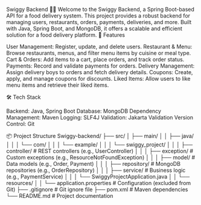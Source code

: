 Swiggy Backend 🍕🚀
Welcome to the Swiggy Backend, a Spring Boot-based API for a food delivery system. This project provides a robust backend for managing users, restaurants, orders, payments, deliveries, and more. Built with Java, Spring Boot, and MongoDB, it offers a scalable and efficient solution for a food delivery platform.
🌟 Features

User Management: Register, update, and delete users.
Restaurant & Menu: Browse restaurants, menus, and filter menu items by cuisine or meal type.
Cart & Orders: Add items to a cart, place orders, and track order status.
Payments: Record and validate payments for orders.
Delivery Management: Assign delivery boys to orders and fetch delivery details.
Coupons: Create, apply, and manage coupons for discounts.
Liked Items: Allow users to like menu items and retrieve their liked items.

🛠️ Tech Stack

Backend: Java, Spring Boot
Database: MongoDB
Dependency Management: Maven
Logging: SLF4J
Validation: Jakarta Validation
Version Control: Git

📦 Project Structure
Swiggy-backend/
├── src/
│   ├── main/
│   │   ├── java/
│   │   │   └── com/
│   │   │       └── example/
│   │   │           └── swiggy_project/
│   │   │               ├── controller/    # REST controllers (e.g., UserController)
│   │   │               ├── exception/     # Custom exceptions (e.g., ResourceNotFoundException)
│   │   │               ├── model/         # Data models (e.g., Order, Payment)
│   │   │               ├── repository/    # MongoDB repositories (e.g., OrderRepository)
│   │   │               ├── service/       # Business logic (e.g., PaymentService)
│   │   │               └── SwiggyProjectApplication.java
│   │   └── resources/
│   │       └── application.properties    # Configuration (excluded from Git)
├── .gitignore                            # Git ignore file
├── pom.xml                               # Maven dependencies
└── README.md                             # Project documentation

